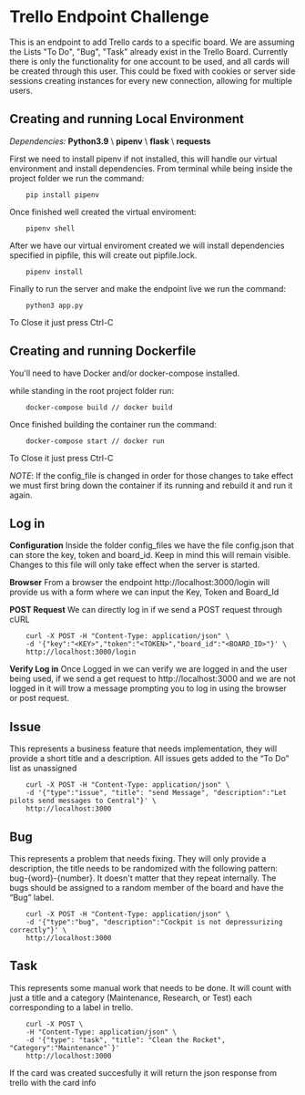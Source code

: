 # Trello Endpoint Challenge
This is an endpoint to add Trello cards to a specific board.
We are assuming the Lists "To Do", "Bug", "Task" already exist in the Trello Board.
Currently there is only the functionality for one account to be used, and all cards will be created through this user. This could be fixed with cookies or server side sessions creating instances for every new connection, allowing for multiple users.

## Creating and running Local Environment

*Dependencies:*
    **Python3.9** \\
    **pipenv** \\
    **flask** \\
    **requests** 

First we need to install pipenv if not installed, this will handle our virtual environment and install dependencies. From terminal while being inside the project folder we run the command:
```
    pip install pipenv
```
Once finished well created the virtual enviroment:
```
    pipenv shell
```
After we have our virtual enviroment created we will install dependencies specified in pipfile, this will create out pipfile.lock.
```
    pipenv install
```
Finally to run the server and make the endpoint live we run the command:
```
    python3 app.py
```
To Close it just press Ctrl-C


## Creating and running Dockerfile 
You'll need to have Docker and/or docker-compose installed.

while standing in the root project folder run:
```
    docker-compose build // docker build
```
Once finished building the container run the command:
```
    docker-compose start // docker run 
```
To Close it just press Ctrl-C

*NOTE*: If the config_file is changed in order for those changes to take effect we must first bring down the container if its running and rebuild it and run it again.

## Log in

**Configuration**
Inside the folder config_files we have the file config.json that can store the key, token and board_id. Keep in mind this will remain visible. Changes to this file will only take effect when the server is started.

**Browser**
From a browser the endpoint http://localhost:3000/login will provide us with a form where we can input the Key, Token and Board_Id

**POST Request**
We can directly log in if we send a POST request through cURL 
```
    curl -X POST -H "Content-Type: application/json" \                           
    -d '{"key":"<KEY>","token":"<TOKEN>","board_id":"<BOARD_ID>"}' \
    http://localhost:3000/login
```

**Verify Log in**
Once Logged in we can verify we are logged in and the user being used, if we send a get request to http://localhost:3000 and we are not logged in it will trow a message prompting you to log in using the browser or post request.


## Issue 
This represents a business feature that needs implementation, they will provide a short title and a description. All issues gets added to the “To Do” list as unassigned
```
    curl -X POST -H "Content-Type: application/json" \
    -d '{"type":"issue", "title": "send Message", "description":"Let pilots send messages to Central"}' \
    http://localhost:3000
```


## Bug 
This represents a problem that needs fixing. They will only provide a description, the title needs to be randomized with the following pattern: bug-{word}-{number}. It doesn't matter that they repeat internally. The bugs should be assigned to a random member of the board and have the “Bug” label.
```
    curl -X POST -H "Content-Type: application/json" \
    -d '{"type":"bug", "description":"Cockpit is not depressurizing correctly"}' \
    http://localhost:3000
```


## Task
This represents some manual work that needs to be done. It will count with just a title and a category (Maintenance, Research, or Test) each corresponding to a label in trello. 
```
    curl -X POST \
    -H "Content-Type: application/json" \
    -d '{"type": "task", "title": "Clean the Rocket", "Category":"Maintenance"`}'
    http://localhost:3000
```

If the card was created succesfully it will return the json response from trello with the card info
